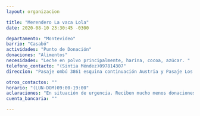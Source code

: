 ```yaml
---
layout: organizacion

title: "Merendero La vaca Lola"
date: 2020-08-10 23:30:45 -0300

departamento: "Montevideo"
barrio: "Casabó"
actividades: "Punto de Donación"
donaciones: "Alimentos"
necesidades: "Leche en polvo principalmente, harina, cocoa, azúcar. "
telefono_contacto: "(Sintia Méndez)097814307"
direccion: "Pasaje ombú 3861 esquina continuación Austria y Pasaje Los Paraísos (a la altura del cementerio del Cerro)"

otros_contactos: ""
horario: "(LUN-DOM)09:00-19:00"
aclaraciones: "En situación de urgencia. Reciben mucho menos donaciones, están evaluando dejar de atender días domingos en la merienda que organizan porque no les alcanzan los insumos."
cuenta_bancaria: ""

---
```

